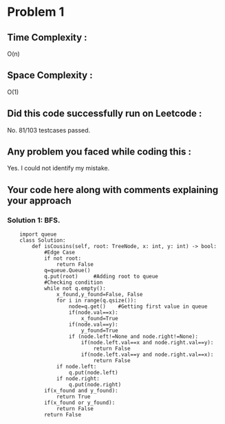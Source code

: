 # Problem 1
## Time Complexity :
O(n)

## Space Complexity :
O(1)

## Did this code successfully run on Leetcode :
No. 81/103 testcases passed.

## Any problem you faced while coding this :
Yes. I could not identify my mistake.

## Your code here along with comments explaining your approach
### Solution 1: BFS.
        import queue
        class Solution:
            def isCousins(self, root: TreeNode, x: int, y: int) -> bool:
                #Edge Case
                if not root:
                    return False
                q=queue.Queue()
                q.put(root)     #Adding root to queue
                #Checking condition
                while not q.empty():
                    x_found,y_found=False, False
                    for i in range(q.qsize()):
                        node=q.get()    #Getting first value in queue
                        if(node.val==x):
                            x_found=True
                        if(node.val==y):
                            y_found=True
                        if (node.left!=None and node.right!=None):
                            if(node.left.val==x and node.right.val==y):
                                return False
                            if(node.left.val==y and node.right.val==x):
                                return False
                    if node.left:
                        q.put(node.left)
                    if node.right:
                        q.put(node.right)
                if(x_found and y_found):
                    return True
                if(x_found or y_found):
                    return False
                return False
